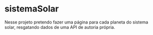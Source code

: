 # sistemaSolar
Nesse projeto pretendo fazer uma página para cada planeta do sistema solar, resgatando dados de uma API de autoria própria.
